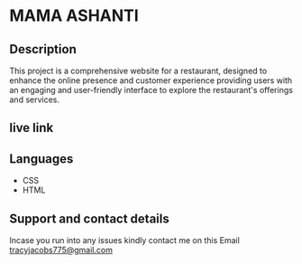  # MAMA ASHANTI
 
## Description

This project is a comprehensive website for a restaurant, designed to enhance the online presence and customer experience providing users with an engaging and user-friendly interface to explore the restaurant's offerings and services.

## live link


##  Languages 
* CSS
* HTML 

## Support and contact details

Incase you run into any issues kindly contact me on this Email tracyjacobs775@gmail.com

